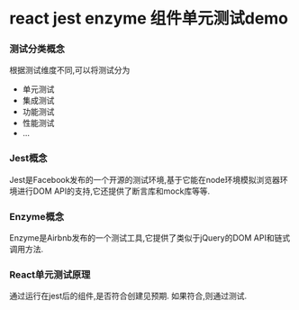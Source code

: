 # react jest enzyme 组件单元测试demo

### 测试分类概念  

  根据测试维度不同,可以将测试分为
- 单元测试
- 集成测试
- 功能测试
- 性能测试
- ...

### Jest概念

Jest是Facebook发布的一个开源的测试环境,基于它能在node环境模拟浏览器环境进行DOM API的支持,它还提供了断言库和mock库等等.

### Enzyme概念

Enzyme是Airbnb发布的一个测试工具,它提供了类似于jQuery的DOM API和链式调用方法.

### React单元测试原理

通过运行在jest后的组件,是否符合创建见预期. 如果符合,则通过测试.